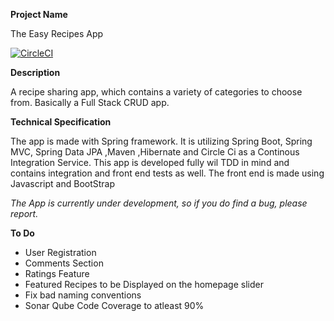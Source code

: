 
<b>Project Name</b>
<p>The Easy Recipes App</p>

[![CircleCI](https://circleci.com/gh/AmmadHassanPro/SpringFrameworkPOC.svg?style=svg)](https://circleci.com/gh/AmmadHassanPro/SpringFrameworkPOC)

<b>Description</b>
<p>A recipe sharing app, which contains a variety of categories to choose from. Basically a Full Stack CRUD app.</p>

<b>Technical Specification</b>
<p>The app is made with Spring framework. It is utilizing Spring Boot, Spring MVC, Spring Data JPA ,Maven ,Hibernate and Circle Ci as a Continous Integration Service. This app is developed fully wil TDD in mind and contains integration and front end tests as well. The front end is made using Javascript and BootStrap</p>

<i>The App is currently under development, so if you do find a bug, please report. </i>

<b>To Do </b>
<ul>
  <li>User Registration</li>
  <li>Comments Section</li>
  <li>Ratings Feature</li>
  <li>Featured Recipes to be Displayed on the homepage slider</li>
  <li>Fix bad naming conventions</li>
  <li>Sonar Qube Code Coverage to atleast 90%</li>
  
</ul>
